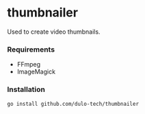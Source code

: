 thumbnailer
===========
Used to create video thumbnails.

### Requirements
* FFmpeg
* ImageMagick

### Installation
`go install github.com/dulo-tech/thumbnailer`
